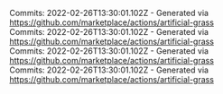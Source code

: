 Commits: 2022-02-26T13:30:01.102Z - Generated via https://github.com/marketplace/actions/artificial-grass
<br>
Commits: 2022-02-26T13:30:01.102Z - Generated via https://github.com/marketplace/actions/artificial-grass
<br>
Commits: 2022-02-26T13:30:01.102Z - Generated via https://github.com/marketplace/actions/artificial-grass
<br>
Commits: 2022-02-26T13:30:01.102Z - Generated via https://github.com/marketplace/actions/artificial-grass
<br>
